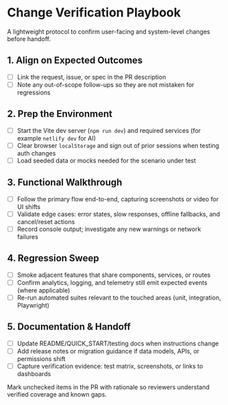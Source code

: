 # Change Verification Playbook

A lightweight protocol to confirm user-facing and system-level changes before handoff.

## 1. Align on Expected Outcomes
- [ ] Link the request, issue, or spec in the PR description
- [ ] Note any out-of-scope follow-ups so they are not mistaken for regressions

## 2. Prep the Environment
- [ ] Start the Vite dev server (`npm run dev`) and required services (for example `netlify dev` for AI)
- [ ] Clear browser `localStorage` and sign out of prior sessions when testing auth changes
- [ ] Load seeded data or mocks needed for the scenario under test

## 3. Functional Walkthrough
- [ ] Follow the primary flow end-to-end, capturing screenshots or video for UI shifts
- [ ] Validate edge cases: error states, slow responses, offline fallbacks, and cancel/reset actions
- [ ] Record console output; investigate any new warnings or network failures

## 4. Regression Sweep
- [ ] Smoke adjacent features that share components, services, or routes
- [ ] Confirm analytics, logging, and telemetry still emit expected events (where applicable)
- [ ] Re-run automated suites relevant to the touched areas (unit, integration, Playwright)

## 5. Documentation & Handoff
- [ ] Update README/QUICK_START/testing docs when instructions change
- [ ] Add release notes or migration guidance if data models, APIs, or permissions shift
- [ ] Capture verification evidence: test matrix, screenshots, or links to dashboards

Mark unchecked items in the PR with rationale so reviewers understand verified coverage and known gaps.

